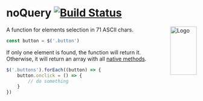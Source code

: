 # noQuery [![Build Status](https://travis-ci.org/mishamyrt/noquery.svg?branch=master)][ci]

<img src="https://mishamyrt.github.io/noquery/logo.svg" align="right"
     alt="Logo" width="70" height="128">

A function for elements selection in 71 ASCII chars.

```js
const button = $('.button')
```

If only one element is found, the function will return it. Otherwise, it will return an array with all [native methods](https://developer.mozilla.org/en-US/docs/Web/JavaScript/Reference/Global_Objects/Array).

```js
$('.buttons').forEach((button) => {
    button.onclick = () => {
        // do something
    }
})
```

[ci]: https://travis-ci.org/mishamyrt/noquery